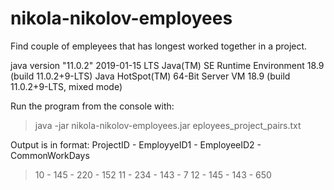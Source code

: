 # nikola-nikolov-employees
Find couple of empleyees that has longest worked together in a project.

java version "11.0.2" 2019-01-15 LTS
Java(TM) SE Runtime Environment 18.9 (build 11.0.2+9-LTS)
Java HotSpot(TM) 64-Bit Server VM 18.9 (build 11.0.2+9-LTS, mixed mode)

Run the program from the console with:

>java -jar nikola-nikolov-employees.jar eployees_project_pairs.txt

Output is in format:
ProjectID - EmployyeID1 - EmployeeID2 - CommonWorkDays

>10 - 145 - 220 - 152
>11 - 234 - 143 - 7
>12 - 145 - 143 - 650
